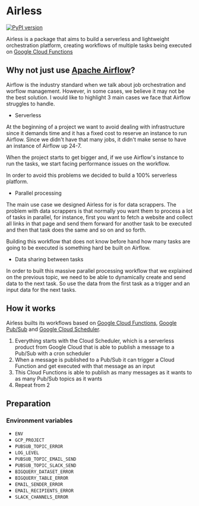 
# Airless

[![PyPI version](https://badge.fury.io/py/airless.svg)](https://badge.fury.io/py/airless)

Airless is a package that aims to build a serverless and lightweight orchestration platform, creating workflows of multiple tasks being executed on [Google Cloud Functions](https://cloud.google.com/functions)


## Why not just use [Apache Airflow](https://airflow.apache.org/)?

Airflow is the industry standard when we talk about job orchestration and worflow management. However, in some cases, we believe it may not be the best solution. I would like to highlight 3 main cases we face that Airflow struggles to handle.

* Serverless

At the beginning of a project we want to avoid dealing with infrastructure since it demands time and it has a fixed cost to reserve an instance to run Airflow. Since we didn't have that many jobs, it didn't make sense to have an instance of Airflow up 24-7. 

When the project starts to get bigger and, if we use Airflow's instance to run the tasks, we start facing performance issues on the workflow.

In order to avoid this problems we decided to build a 100% serverless platform.

* Parallel processing

The main use case we designed Airless for is for data scrappers. The problem with data scrappers is that normally you want them to process a lot of tasks in parallel, for instance, first you want to fetch a website and collect all links in that page and send them forward for another task to be executed and then that task does the same and so on and so forth.

Building this workflow that does not know before hand how many tasks are going to be executed is something hard be built on Airflow.

* Data sharing between tasks

In order to built this massive parallel processing workflow that we explained on the previous topic, we need to be able to dynamically create and send data to the next task. So use the data from the first task as a trigger and an input data for the next tasks. 

## How it works

Airless builts its workflows based on [Google Cloud Functions](https://cloud.google.com/functions), [Google Pub/Sub](https://cloud.google.com/pubsub) and [Google Cloud Scheduler](https://cloud.google.com/scheduler).

1. Everything starts with the Cloud Scheduler, which is a serverless product from Google Cloud that is able to publish a message to a Pub/Sub with a cron scheduler
2. When a message is published to a Pub/Sub it can trigger a Cloud Function and get executed with that message as an input
3. This Cloud Functions is able to publish as many messages as it wants to as many Pub/Sub topics as it wants
4. Repeat from 2


## Preparation

### Environment variables

* `ENV`
* `GCP_PROJECT`
* `PUBSUB_TOPIC_ERROR`
* `LOG_LEVEL`
* `PUBSUB_TOPIC_EMAIL_SEND`
* `PUBSUB_TOPIC_SLACK_SEND`
* `BIGQUERY_DATASET_ERROR`
* `BIGQUERY_TABLE_ERROR`
* `EMAIL_SENDER_ERROR`
* `EMAIL_RECIPIENTS_ERROR`
* `SLACK_CHANNELS_ERROR`